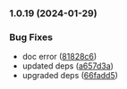 
### 1.0.19 (2024-01-29)


### Bug Fixes

* doc error ([81828c6](https://github.com/vladcosorg/action-s3-cloudfront-smart-deploy/commit/81828c6a8b5bc17ee0468d1cd61d148c7c9a5e76))
* updated deps ([a657d3a](https://github.com/vladcosorg/action-s3-cloudfront-smart-deploy/commit/a657d3a609cac8de5ae9e5573c470f061787fdbc))
* upgraded deps ([66fadd5](https://github.com/vladcosorg/action-s3-cloudfront-smart-deploy/commit/66fadd57c43c0396f6afb8cc8027f06e546d8c58))

